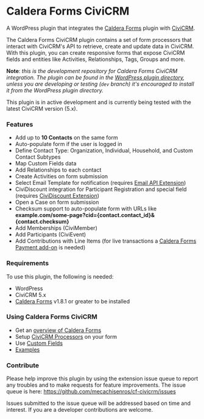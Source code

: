 # Caldera Forms CiviCRM

A WordPress plugin that integrates the [Caldera Forms](https://wordpress.org/plugins/caldera-forms/ "Caldera Forms WordPress plugin") plugin with [CiviCRM](https://civicrm.org/ "Open Source CRM").

The Caldera Forms CiviCRM plugin contains a set of form processors that interact with CiviCRM's API to retrieve, create and update data in CiviCRM. With this plugin, you can create responsive forms that expose CiviCRM fields and entities like Activities, Relationships, Tags, Groups and more.

**Note**: _this is the development repository for Caldera Forms CiviCRM integration. The plugin can be found in the [WordPress plugin directory](https://wordpress.org/plugins/cf-civicrm/), unless you are developing or testing (`dev` branch) it's encouraged to install it from the WordPress plugin directory._

This plugin is in active development and is currently being tested with the latest CiviCRM version (5.x).

### Features

-   Add up to **10 Contacts** on the same form
-   Auto-populate form if the user is logged in
-   Define Contact Type: Organization, Individual, Household, and Custom Contact Subtypes
-   Map Custom Fields data
-   Add Relationships to each contact
-   Create Activities on form submission
-   Select Email Template for notification (requires [Email API Extension](https://civicrm.org/extensions/e-mail-api))
-   CiviDiscount integration for Participant Registration and special field (requires [CiviDiscount Extension](https://civicrm.org/extensions/cividiscount))
-   Open a Case on form submission
-   Checksum support to auto-populate form with URLs like **example.com/some-page?cid={contact.contact_id}&{contact.checksum}**
-   Add Memberships (CiviMember)
-   Add Participants (CiviEvent)
-   Add Contributions with Line Items (for live transactions a [Caldera Forms Payment add-on](https://calderaforms.com/caldera-forms-add-ons/#/payment) is needed)

### Requirements

To use this plugin, the following is needed:

-   WordPress
-   CiviCRM 5.x
-   [Caldera Forms](https://wordpress.org/plugins/caldera-forms/ "Caldera Forms WordPress plugin") v1.8.1 or greater to be installed

### Using Caldera Forms CiviCRM

-   Get an [overview of Caldera Forms](/docs/overview.md)
-   Setup [CiviCRM Processors](/docs/processors.md) on your form
-   Use [Custom Fields](/docs/custom-fields.md)
-   [Examples](/docs/examples.md)

### Contribute

Please help improve this plugin by using the extension issue queue to report any troubles and to make requests for feature improvements. The issue queue is here: https://github.com/mecachisenros/cf-civicrm/issues

Issues submitted to the issue queue will be addressed based on time and interest. If you are a developer contributions are welcome.
